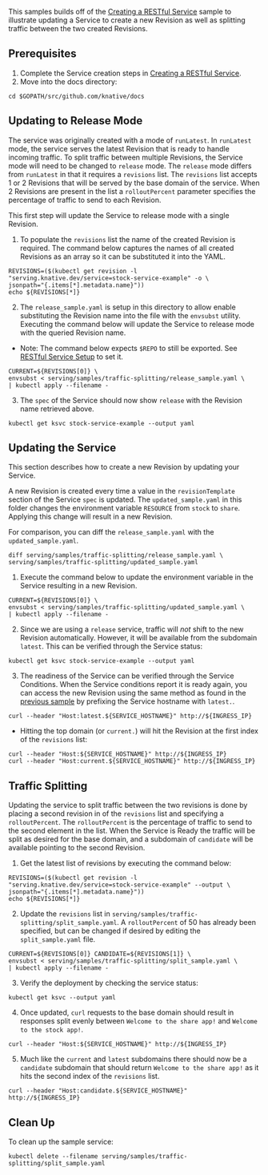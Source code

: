 This samples builds off of the [Creating a RESTful Service](../rest-api-go) sample
to illustrate updating a Service to create a new Revision as well as splitting traffic
between the two created Revisions.

## Prerequisites

1. Complete the Service creation steps in [Creating a RESTful Service](../rest-api-go).
1. Move into the docs directory:

```shell
cd $GOPATH/src/github.com/knative/docs
```

## Updating to Release Mode

The service was originally created with a mode of `runLatest`. In `runLatest`
mode, the service serves the latest Revision that is ready to handle incoming
traffic. To split traffic between multiple Revisions, the Service mode will need
to be changed to `release` mode. The `release` mode differs from `runLatest` in that
it requires a `revisions` list. The `revisions` list accepts 1 or 2 Revisions
that will be served by the base domain of the service. When 2 Revisions are
present in the list a `rolloutPercent` parameter specifies the percentage of
traffic to send to each Revision.

This first step will update the Service to release mode with a single Revision.

1. To populate the `revisions` list the name of the created Revision is required.
The command below captures the names of all created Revisions as an array so it
can be substituted it into the YAML.

```shell
REVISIONS=($(kubectl get revision -l "serving.knative.dev/service=stock-service-example" -o \
jsonpath="{.items[*].metadata.name}"))
echo ${REVISIONS[*]}
```

2. The `release_sample.yaml` is setup in this directory to allow enable substituting the
Revision name into the file with the `envsubst` utility. Executing the
command below will update the Service to release mode with the queried Revision name.

- Note: The command below expects `$REPO` to still be exported. See
  [RESTful Service Setup](https://github.com/knative/docs/tree/master/serving/samples/rest-api-go#setup) to set it.

```shell
CURRENT=${REVISIONS[0]} \
envsubst < serving/samples/traffic-splitting/release_sample.yaml \
| kubectl apply --filename -
```

3. The `spec` of the Service should now show `release` with the Revision name
retrieved above.

```shell
kubectl get ksvc stock-service-example --output yaml
```

## Updating the Service

This section describes how to create a new Revision by updating your Service.

A new Revision is created every time a value in the `revisionTemplate` section of
the Service `spec` is updated. The `updated_sample.yaml` in this folder changes
the environment variable `RESOURCE` from `stock` to `share`. Applying this
change will result in a new Revision.

For comparison, you can diff the `release_sample.yaml` with the `updated_sample.yaml`.

```shell
diff serving/samples/traffic-splitting/release_sample.yaml \
serving/samples/traffic-splitting/updated_sample.yaml
```

1.  Execute the command below to update the environment variable in the Service
    resulting in a new Revision.

```shell
CURRENT=${REVISIONS[0]} \
envsubst < serving/samples/traffic-splitting/updated_sample.yaml \
| kubectl apply --filename -
```

2. Since we are using a `release` service, traffic will _not_ shift to the new
   Revision automatically. However, it will be available from the subdomain
   `latest`. This can be verified through the Service status:

```shell
kubectl get ksvc stock-service-example --output yaml
```

3. The readiness of the Service can be verified through the Service Conditions.
   When the Service conditions report it is ready again, you can access the new
   Revision using the same method as found in the [previous sample](../rest-api-go/README.md#access-the-service)
   by prefixing the Service hostname with `latest.`.

```shell
curl --header "Host:latest.${SERVICE_HOSTNAME}" http://${INGRESS_IP}
```

- Hitting the top domain (or `current.`) will hit the Revision at the first
  index of the `revisions` list:

```shell
curl --header "Host:${SERVICE_HOSTNAME}" http://${INGRESS_IP}
curl --header "Host:current.${SERVICE_HOSTNAME}" http://${INGRESS_IP}
```

## Traffic Splitting

Updating the service to split traffic between the two revisions is done by
placing a second revision in of the `revisions` list and specifying a `rolloutPercent`.
The `rolloutPercent` is the percentage of traffic to send to the second element in
the list. When the Service is Ready the traffic will be split as desired for the
base domain, and a subdomain of `candidate` will be available pointing to the
second Revision.

1. Get the latest list of revisions by executing the command below:

```shell
REVISIONS=($(kubectl get revision -l "serving.knative.dev/service=stock-service-example" --output \
jsonpath="{.items[*].metadata.name}"))
echo ${REVISIONS[*]}
```

2. Update the `revisions` list in
   `serving/samples/traffic-splitting/split_sample.yaml`. A `rolloutPercent` of
   50 has already been specified, but can be changed if desired by editing the
   `split_sample.yaml` file.

```shell
CURRENT=${REVISIONS[0]} CANDIDATE=${REVISIONS[1]} \
envsubst < serving/samples/traffic-splitting/split_sample.yaml \
| kubectl apply --filename -
```

3. Verify the deployment by checking the service status:

```shell
kubectl get ksvc --output yaml
```

4. Once updated, `curl` requests to the base domain should result in responses split evenly between `Welcome to the share app!` and
`Welcome to the stock app!`.

```shell
curl --header "Host:${SERVICE_HOSTNAME}" http://${INGRESS_IP}
```

5. Much like the `current` and `latest` subdomains there should now be a
`candidate` subdomain that should return `Welcome to the share app!` as it hits
the second index of the `revisions` list.

```shell
curl --header "Host:candidate.${SERVICE_HOSTNAME}" http://${INGRESS_IP}
```

## Clean Up

To clean up the sample service:

```shell
kubectl delete --filename serving/samples/traffic-splitting/split_sample.yaml
```
